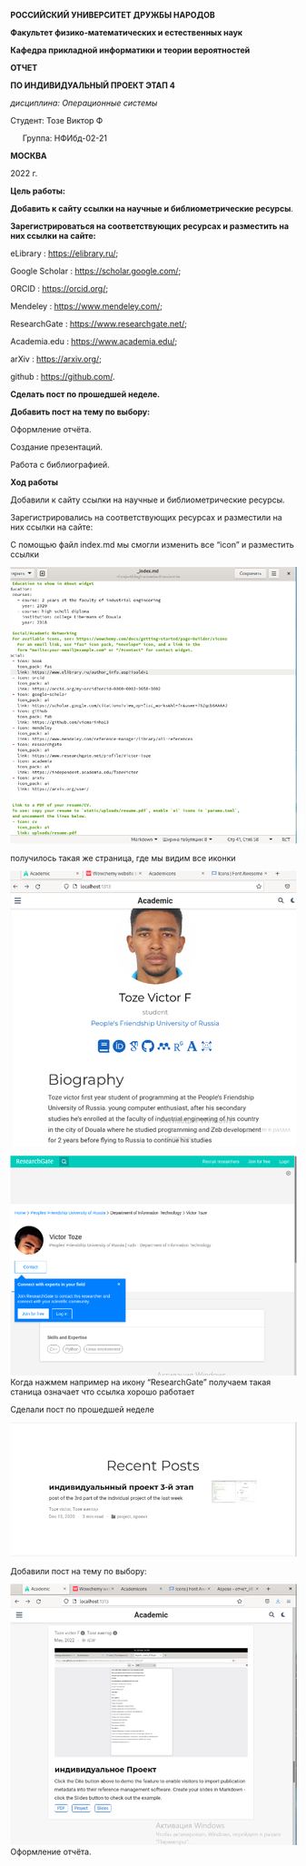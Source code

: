 ﻿**РОССИЙСКИЙ УНИВЕРСИТЕТ ДРУЖБЫ НАРОДОВ**

**Факультет физико-математических и естественных наук**

**Кафедра прикладной информатики и теории вероятностей**





**ОТЧЕТ** 

**ПО ИНДИВИДУАЛЬНЫЙ ПРОЕКТ ЭТАП 4**	

*дисциплина:	Операционные системы* 









Студент:   Тозе Виктор Ф                                 

`	`Группа: НФИбд-02-21                                      







**МОСКВА**

2022	 г.

**Цель работы:**

**Добавить к сайту ссылки на научные и библиометрические ресурсы**.

**Зарегистрироваться на соответствующих ресурсах и разместить на них ссылки на сайте:**

eLibrary : https://elibrary.ru/;

Google Scholar : https://scholar.google.com/;

ORCID : https://orcid.org/;

Mendeley : https://www.mendeley.com/;

ResearchGate : https://www.researchgate.net/;

Academia.edu : https://www.academia.edu/;

arXiv : https://arxiv.org/;

github : https://github.com/.

**Сделать пост по прошедшей неделе.**

**Добавить пост на тему по выбору:**

Оформление отчёта.

Создание презентаций.

Работа с библиографией.

**Ход работы**

Добавили к сайту ссылки на научные и библиометрические ресурсы.

Зарегистрировались на соответствующих ресурсах и разместили на них ссылки на сайте:

С помощью файл index.md мы смогли изменить все “icon” и разместить ссылки 

![](1.png "1")


















получилось такая же страница, где мы видим все иконки 

![](2.png "2")
























![](3.png "3")Когда нажмем например на икону “ResearchGate” получаем такая станица означает что ссылка хорошо работает



















Сделали пост по прошедшей неделе

![](4.png "4")

Добавили пост на тему по выбору:

![](5.png "5")Оформление отчёта.
